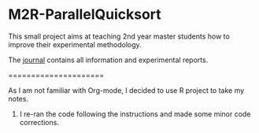 M2R-ParallelQuicksort
=====================

This small project aims at teaching 2nd year master students how to
improve their experimental methodology.

The [journal](journal.org) contains all information and experimental reports.

=====================

As I am not familiar with Org-mode, I decided to use R project to take my notes.

1. I re-ran the code following the instructions and made some minor code corrections.
